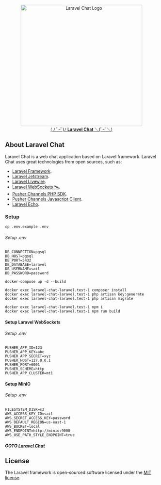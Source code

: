 <p align="center"><a href="#" target="_blank"><img src="https://raw.githubusercontent.com/minhthienhuynh/laravel-chat/chat-app/resources/assets/images/auth-img.png" width="400" alt="Laravel Chat Logo"><br>( ﾉ ﾟｰﾟ)ﾉ <b>Laravel Chat</b> ＼(ﾟｰﾟ＼)</a></p>

## About Laravel Chat

Laravel Chat is a web chat application based on Laravel framework. Laravel Chat uses great technologies from open sources, such as:

- [Laravel Framework](https://laravel.com/docs/master).
- [Laravel Jetstream](https://jetstream.laravel.com/3.x/introduction.html).
- [Laravel Livewire](https://laravel-livewire.com/).
- [Laravel WebSockets 🛰](https://beyondco.de/docs/laravel-websockets/getting-started/introduction).
- [Pusher Channels PHP SDK](https://github.com/pusher/pusher-http-php#pusher-channels-http-php-library).
- [Pusher Channels Javascript Client](https://pusher.com/docs/channels/getting_started/javascript/).
- [Laravel Echo](https://github.com/laravel/echo#introduction).

### Setup

```shell
cp .env.example .env
```

###### Setup .env

```dotenv
DB_CONNECTION=pgsql
DB_HOST=pgsql
DB_PORT=5432
DB_DATABASE=laravel
DB_USERNAME=sail
DB_PASSWORD=password
```

```shell
docker-compose up -d --build
```

```shell
docker exec laravel-chat-laravel.test-1 composer install
docker exec laravel-chat-laravel.test-1 php artisan key:generate
docker exec laravel-chat-laravel.test-1 php artisan migrate
```

```shell
docker exec laravel-chat-laravel.test-1 npm i
docker exec laravel-chat-laravel.test-1 npm run build
```

#### Setup Laravel WebSockets

###### Setup .env

```dotenv
PUSHER_APP_ID=123
PUSHER_APP_KEY=abc
PUSHER_APP_SECRET=xyz
PUSHER_HOST=127.0.0.1
PUSHER_PORT=6001
PUSHER_SCHEME=http
PUSHER_APP_CLUSTER=mt1
```

#### Setup MinIO

###### Setup .env

```dotenv
FILESYSTEM_DISK=s3
AWS_ACCESS_KEY_ID=sail
AWS_SECRET_ACCESS_KEY=password
AWS_DEFAULT_REGION=us-east-1
AWS_BUCKET=local
AWS_ENDPOINT=http://minio:9000
AWS_USE_PATH_STYLE_ENDPOINT=true
```

##### GOTO [Laravel Chat](http://localhost)

## License

The Laravel framework is open-sourced software licensed under the [MIT license](https://opensource.org/licenses/MIT).
